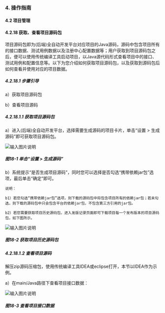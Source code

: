### 4. 操作指南

#### 4.2 项目管理

#### 4.2.18 获取、查看项目源码包

项目源码包即为(后端)全自动开发平台对应项目的Java源码，源码中包含项目所有的接口数据、测试用例数据以及注册中心配置数据等；用户获取到项目源码包之后，便可以使用传统编译工具启动项目，以Java源代码形式查看项目中的接口、测试用例和配置信息等。以下为您介绍如何获取项目源码包，以及获取到源码包后如何查看并使用对应的项目数据。

##### 4.2.18.1 步骤引导

a）获取项目源码包

b）查看项目源码

##### 4.2.18.1.1 获取项目源码包

a）进入(后端)全自动开发平台，选择需要生成源码的项目卡片，单击“设置 > 生成源码”即可获取项目源码包。

![输入图片说明](../../../../images/SoFlu%EF%BC%88%E5%90%8E%E7%AB%AF%EF%BC%89%E5%BC%80%E5%8F%91%E5%B9%B3%E5%8F%B0/1.%20%E6%9C%80%E6%96%B0%E7%89%88%E6%9C%AC%20-%20%E6%9B%B4%E6%96%B0%E6%97%A5%E6%9C%9F%20-%202022.10.08/4.%20%E6%93%8D%E4%BD%9C%E6%8C%87%E5%8D%97/2.%20%E9%A1%B9%E7%9B%AE%E7%AE%A1%E7%90%86/18-1.png)

##### 图18-1 单击“设置 > 生成源码”

b）系统提示“是否生成项目源码”，同时您可以选择是否勾选“携带依赖jar包”选项，最后单击“确定”即可。

```
说明：

b1）若您勾选“携带依赖jar包”选项，则下载的源码包中将包含项目所有的依赖jar包；若未勾选，则下载的源码包中只会包含平台的依赖jar包，不包含第三方引用的jar包。

b2）若您需要获取项目历史源码包，进入发版记录页面即可下载项目每一个发布版本的项目源码包，如下图所示。
```

![输入图片说明](../../../../images/SoFlu%EF%BC%88%E5%90%8E%E7%AB%AF%EF%BC%89%E5%BC%80%E5%8F%91%E5%B9%B3%E5%8F%B0/1.%20%E6%9C%80%E6%96%B0%E7%89%88%E6%9C%AC%20-%20%E6%9B%B4%E6%96%B0%E6%97%A5%E6%9C%9F%20-%202022.10.08/4.%20%E6%93%8D%E4%BD%9C%E6%8C%87%E5%8D%97/2.%20%E9%A1%B9%E7%9B%AE%E7%AE%A1%E7%90%86/18-2.png)

##### 图18-2 获取项目历史源码包

##### 4.2.18.1.2 查看项目源码

解压zip源码压缩包，使用传统编译工具IDEA或eclipse打开，本节以IDEA作为示例。

a）在main/Java路径下查看项目接口数据：

![输入图片说明](../../../../images/SoFlu%EF%BC%88%E5%90%8E%E7%AB%AF%EF%BC%89%E5%BC%80%E5%8F%91%E5%B9%B3%E5%8F%B0/1.%20%E6%9C%80%E6%96%B0%E7%89%88%E6%9C%AC%20-%20%E6%9B%B4%E6%96%B0%E6%97%A5%E6%9C%9F%20-%202022.10.08/4.%20%E6%93%8D%E4%BD%9C%E6%8C%87%E5%8D%97/2.%20%E9%A1%B9%E7%9B%AE%E7%AE%A1%E7%90%86/18-3.png)

##### 图18-3 查看项目接口数据
